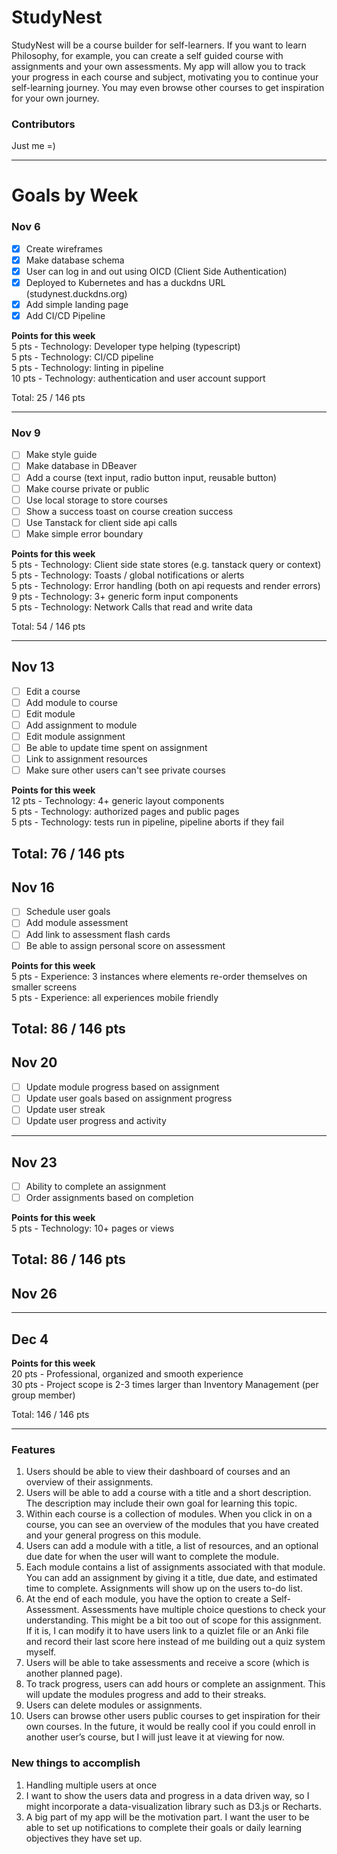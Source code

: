 # StudyNest
StudyNest will be a course builder for self-learners. If you want to learn Philosophy, for example, you can create a self guided course with assignments and your own assessments. My app will allow you to track your progress in each course and subject, motivating you to continue your self-learning journey. You may even browse other courses to get inspiration for your own journey.

### Contributors 
Just me =)  

---
# Goals by Week
### Nov 6
- [x] Create wireframes
- [x] Make database schema
- [x] User can log in and out using OICD (Client Side Authentication)
- [x] Deployed to Kubernetes and has a duckdns URL (studynest.duckdns.org)
- [x] Add simple landing page
- [x] Add CI/CD Pipeline

**Points for this week**  
5 pts - Technology: Developer type helping (typescript)  
5 pts - Technology: CI/CD pipeline  
5 pts - Technology: linting in pipeline  
10 pts - Technology: authentication and user account support  

Total: 25 / 146 pts
<hr />

### Nov 9
- [ ] Make style guide
- [ ] Make database in DBeaver
- [ ] Add a course (text input, radio button input, reusable button)
- [ ] Make course private or public
- [ ] Use local storage to store courses
- [ ] Show a success toast on course creation success
- [ ] Use Tanstack for client side api calls
- [ ] Make simple error boundary

**Points for this week**  
5 pts - Technology: Client side state stores (e.g. tanstack query or context)  
5 pts - Technology: Toasts / global notifications or alerts  
5 pts - Technology: Error handling (both on api requests and render errors)
9 pts - Technology: 3+ generic form input components  
5 pts - Technology: Network Calls that read and write data

Total: 54 / 146 pts

---
## Nov 13
- [ ] Edit a course
- [ ] Add module to course
- [ ] Edit module
- [ ] Add assignment to module
- [ ] Edit module assignment
- [ ] Be able to update time spent on assignment
- [ ] Link to assignment resources
- [ ] Make sure other users can't see private courses

**Points for this week**  
12 pts - Technology: 4+ generic layout components  
5 pts - Technology: authorized pages and public pages  
5 pts - Technology: tests run in pipeline, pipeline aborts if they fail

Total: 76 / 146 pts
---
## Nov 16
- [ ] Schedule user goals
- [ ] Add module assessment
- [ ] Add link to assessment flash cards
- [ ] Be able to assign personal score on assessment

**Points for this week**  
5 pts - Experience: 3 instances where elements re-order themselves on smaller screens    
5 pts - Experience: all experiences mobile friendly  

Total: 86 / 146 pts
---
## Nov 20
- [ ] Update module progress based on assignment
- [ ] Update user goals based on assignment progress
- [ ] Update user streak
- [ ] Update user progress and activity

--- 
## Nov 23
- [ ] Ability to complete an assignment
- [ ] Order assignments based on completion

**Points for this week**  
5 pts - Technology: 10+ pages or views  

Total: 86 / 146 pts
--- 
## Nov 26

--- 
## Dec 4

**Points for this week**  
20 pts - Professional, organized and smooth experience  
30 pts - Project scope is 2-3 times larger than Inventory Management (per group member)  

Total: 146 / 146 pts
<hr />

### Features
1. Users should be able to view their dashboard of courses and an overview of their assignments.
2. Users will be able to add a course with a title and a short description. The description may include their own goal for learning this topic.
3. Within each course is a collection of modules. When you click in on a course, you can see an overview of the modules that you have created and your general progress on this module.
4. Users can add a module with a title, a list of resources, and an optional due date for when the user will want to complete the module.
5. Each module contains a list of assignments associated with that module. You can add an assignment by giving it a title, due date, and estimated time to complete. Assignments will show up on the users to-do list.
6. At the end of each module, you have the option to create a Self-Assessment. Assessments have multiple choice questions to check your understanding. This might be a bit too out of scope for this assignment. If it is, I can modify it to have users link to a quizlet file or an Anki file and record their last score here instead of me building out a quiz system myself.
7. Users will be able to take assessments and receive a score (which is another planned page).
8. To track progress, users can add hours or complete an assignment. This will update the modules progress and add to their streaks.
9. Users can delete modules or assignments.
10. Users can browse other users public courses to get inspiration for their own courses. In the future, it would be really cool if you could enroll in another user’s course, but I will just leave it at viewing for now.

### New things to accomplish
1. Handling multiple users at once
2. I want to show the users data and progress in a data driven way, so I might incorporate a data-visualization library such as D3.js or Recharts.
3. A big part of my app will be the motivation part. I want the user to be able to set up notifications to complete their goals or daily learning objectives they have set up. 
